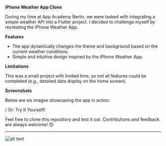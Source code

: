**iPhone Weather App Clone**

During my time at App Academy Berlin, we were tasked with integrating a simple weather API into a Flutter project. I decided to challenge myself by recreating the iPhone Weather App.

**Features**

- The app dynamically changes the theme and background based on the current weather conditions.
- Simple and intuitive design inspired by the iPhone Weather App.

**Limitations**

This was a small project with limited time, so not all features could be completed (e.g., detailed data display on the home screen).

**Screenshots**

Below are six images showcasing the app in action.

/ Or: Try It Yourself!

Feel free to clone this repository and test it out. Contributions and feedback are always welcome! 😊

---

![alt text](<assets/Readme Screenshots/Frame 1.png>)
